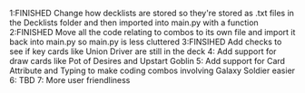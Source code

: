 1:FINISHED Change how decklists are stored so they're stored as .txt files in the Decklists folder and then imported into main.py with a function
2:FINISHED Move all the code relating to combos to its own file and import it back into main.py so main.py is less cluttered
3:FINSIHED Add checks to see if key cards like Union Driver are still in the deck
4: Add support for draw cards like Pot of Desires and Upstart Goblin
5: Add support for Card Attribute and Typing to make coding combos involving Galaxy Soldier easier
6: TBD
7: More user friendliness
